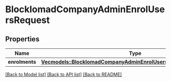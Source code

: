 # BlockIomadCompanyAdminEnrolUsersRequest

## Properties

Name | Type | Description | Notes
------------ | ------------- | ------------- | -------------
**enrolments** | [**Vec<models::BlockIomadCompanyAdminEnrolUsersRequestEnrolmentsInner>**](block_iomad_company_admin_enrol_users_request_enrolments_inner.md) |  | 

[[Back to Model list]](../README.md#documentation-for-models) [[Back to API list]](../README.md#documentation-for-api-endpoints) [[Back to README]](../README.md)


